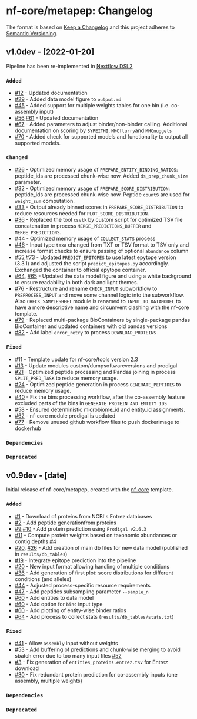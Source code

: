 # nf-core/metapep: Changelog

The format is based on [Keep a Changelog](https://keepachangelog.com/en/1.0.0/)
and this project adheres to [Semantic Versioning](https://semver.org/spec/v2.0.0.html).

## v1.0dev - [2022-01-20]

Pipeline has been re-implemented in [Nextflow DSL2](https://www.nextflow.io/docs/latest/dsl2.html)

### `Added`

- [#12](https://github.com/nf-core/metapep/pull/12) - Updated documentation
- [#29](https://github.com/nf-core/metapep/pull/29) - Added data model figure to `output.md`
- [#45](https://github.com/nf-core/metapep/pull/45) - Added support for multiple weights tables for one bin (i.e. co-assembly input)
- [#56](https://github.com/nf-core/metapep/pull/56),[#61](https://github.com/nf-core/metapep/pull/61) - Updated documentation
- [#67](https://github.com/nf-core/metapep/pull/67) - Added parameters to adjust binder/non-binder calling. Additional documentation on scoring by `SYPEITHI`, `MHCflurry`and `MHCnuggets`
- [#70](https://github.com/nf-core/metapep/pull/70) - Added check for supported models and functionality to output all supported models.

### `Changed`

- [#26](https://github.com/nf-core/metapep/pull/26) - Optimized memory usage of `PREPARE_ENTITY_BINDING_RATIOS`: peptide_ids are processed chunk-wise now. Added `ds_prep_chunk_size` parameter.
- [#32](https://github.com/nf-core/metapep/pull/32) - Optimized memory usage of `PREPARE_SCORE_DISTRIBUTION`: peptide_ids are processed chunk-wise now. Peptide `count`s are used for `weight_sum` computation.
- [#33](https://github.com/nf-core/metapep/pull/33) - Output already binned scores in `PREPARE_SCORE_DISTRIBUTION` to reduce resources needed for `PLOT_SCORE_DISTRIBUTION`.
- [#36](https://github.com/nf-core/metapep/pull/36) - Replaced the tool `csvtk` by custom script for optimized TSV file concatenation in process `MERGE_PREDICTIONS_BUFFER` and `MERGE_PREDICTIONS`.
- [#44](https://github.com/nf-core/metapep/pull/44) - Optimized memory usage of `COLLECT_STATS` process
- [#46](https://github.com/nf-core/metapep/pull/46) - Input type `taxa` changed from TXT or TSV format to TSV only and increase format checks to ensure passing of optional `abundance` column
- [#55](https://github.com/nf-core/metapep/pull/55),[#73](https://github.com/nf-core/metapep/pull/73) - Updated `PREDICT_EPITOPES` to use latest epytope version (3.3.1) and adjusted the script `predict_epitopes.py` accordingly. Exchanged the container to official epytope container.
- [#64](https://github.com/nf-core/metapep/pull/64), [#65](https://github.com/nf-core/metapep/pull/65) - Updated the data model figure and using a white background to ensure readability in both dark and light themes.
- [#76](https://github.com/nf-core/metapep/pull/76) - Restructure and rename `CHECK_INPUT` subworkflow to `PREPROCESS_INPUT` and move some channel logic into the subworkflow. Also `CHECK_SAMPLESHEET` module is renamed to `INPUT_TO_DATAMODEL` to have a more descriptive name and circumvent clashing with the nf-core template.
- [#79](https://github.com/nf-core/metapep/pull/79) - Replaced multi-package BioContainers by single-package pandas BioContainer and updated containers with old pandas versions
- [#82](https://github.com/nf-core/metapep/pull/82) - Add label `error_retry` to process `DOWNLOAD_PROTEINS`

### `Fixed`

- [#11](https://github.com/nf-core/metapep/pull/11) - Template update for nf-core/tools version 2.3
- [#13](https://github.com/nf-core/metapep/pull/13) - Update modules custom/dumpsoftwareversions and prodigal
- [#21](https://github.com/nf-core/metapep/pull/21) - Optimized peptide processing and Pandas joining in process `SPLIT_PRED_TASK` to reduce memory usage.
- [#24](https://github.com/nf-core/metapep/pull/24) - Optimized peptide generation in process `GENERATE_PEPTIDES` to reduce memory usage.
- [#40](https://github.com/nf-core/metapep/pull/40) - Fix the bins processing workflow, after the co-assembly feature excluded parts of the bins in `GENERATE_PROTEIN_AND_ENTITY_IDS`
- [#58](https://github.com/nf-core/metapep/pull/58) - Ensured deterministic microbiome_id and entity_id assignments.
- [#62](https://github.com/nf-core/metapep/pull/62) - nf-core module prodigal is updated
- [#77](https://github.com/nf-core/metapep/pull/77) - Remove unused github workflow files to push dockerimage to dockerhub

### `Dependencies`

### `Deprecated`

## v0.9dev - [date]

Initial release of nf-core/metapep, created with the [nf-core](https://nf-co.re/) template.

### `Added`

- [#1](https://github.com/skrakau/metapep/pull/1) - Download of proteins from NCBI's Entrez databases
- [#2](https://github.com/skrakau/metapep/pull/2) - Add peptide generationfrom proteins
- [#9](https://github.com/skrakau/metapep/pull/9),[#10](https://github.com/skrakau/metapep/pull/10) - Add protein prediction using `Prodigal v2.6.3`
- [#11](https://github.com/skrakau/metapep/pull/11) - Compute protein weights based on taxonomic abundances or contig depths [#4](https://github.com/skrakau/metapep/issues/4)
- [#20](https://github.com/skrakau/metapep/pull/20), [#26](https://github.com/skrakau/metapep/pull/26) - Add creation of main db files for new data model (published in `results/db_tables`)
- [#19](https://github.com/skrakau/metapep/pull/19) - Integrate epitope prediction into the pipeline
- [#20](https://github.com/skrakau/metapep/pull/20) - New input format allowing handling of multiple conditions
- [#36](https://github.com/skrakau/metapep/pull/36) - Add generation of first plot: score distributions for different conditions (and alleles)
- [#44](https://github.com/skrakau/metapep/pull/44) - Adjusted process-specific resource requirements
- [#47](https://github.com/skrakau/metapep/pull/47) - Add peptides subsampling parameter `--sample_n`
- [#60](https://github.com/skrakau/metapep/pull/60) - Add entities to data model
- [#60](https://github.com/skrakau/metapep/pull/60) - Add option for `bins` input type
- [#60](https://github.com/skrakau/metapep/pull/60) - Add plotting of entity-wise binder ratios
- [#64](https://github.com/skrakau/metapep/pull/64) - Add process to collect stats (`results/db_tables/stats.txt`)

### `Fixed`

- [#41](https://github.com/skrakau/metapep/pull/41) - Allow `assembly` input without weights
- [#53](https://github.com/skrakau/metapep/pull/53) - Add buffering of predictions and chunk-wise merging to avoid sbatch error due to too many input files [#52](https://github.com/skrakau/metapep/issues/52)
- [#3](https://github.com/nf-core/metapep/pull/3) - Fix generation of `entities_proteins.entrez.tsv` for Entrez download
- [#30](https://github.com/nf-core/metapep/pull/30) - Fix redundant protein prediction for co-assembly inputs (one assembly, multiple weights)

### `Dependencies`

### `Deprecated`
